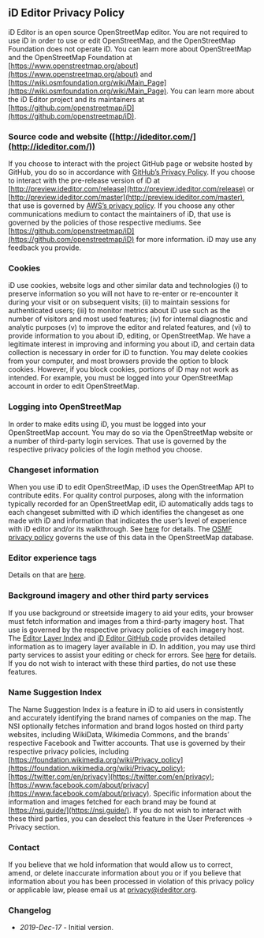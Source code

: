 ## iD Editor Privacy Policy

iD Editor is an open source OpenStreetMap editor. You are not required to use iD in order to use or edit OpenStreetMap, and the OpenStreetMap Foundation does not operate iD. You can learn more about OpenStreetMap and the OpenStreetMap Foundation at [https://www.openstreetmap.org/about](https://www.openstreetmap.org/about) and [https://wiki.osmfoundation.org/wiki/Main_Page](https://wiki.osmfoundation.org/wiki/Main_Page). You can learn more about the iD Editor project and its maintainers at [https://github.com/openstreetmap/iD](https://github.com/openstreetmap/iD).

### Source code and website ([http://ideditor.com/](http://ideditor.com/))

If you choose to interact with the project GitHub page or website hosted by GitHub, you do so in accordance with [GitHub’s Privacy Policy](https://help.github.com/en/articles/github-privacy-statement). If you choose to interact with the pre-release version of iD at [http://preview.ideditor.com/release](http://preview.ideditor.com/release) or [http://preview.ideditor.com/master](http://preview.ideditor.com/master), that use is governed by [AWS’s privacy policy](https://aws.amazon.com/privacy/). If you choose any other communications medium to contact the maintainers of iD, that use is governed by the policies of those respective mediums. See [https://github.com/openstreetmap/iD](https://github.com/openstreetmap/iD) for more information. iD may use any feedback you provide.

### Cookies

iD use cookies, website logs and other similar data and technologies (i) to preserve information so you will not have to re-enter or re-encounter it during your visit or on subsequent visits; (ii) to maintain sessions for authenticated users; (iii) to monitor metrics about iD use such as the number of visitors and most used features; (iv) for internal diagnostic and analytic purposes (v) to improve the editor and related features, and (vi) to provide information to you about iD, editing, or OpenStreetMap. We have a legitimate interest in improving and informing you about iD, and certain data collection is necessary in order for iD to function. You may delete cookies from your computer, and most browsers provide the option to block cookies. However, if you block cookies, portions of iD may not work as intended. For example, you must be logged into your OpenStreetMap account in order to edit OpenStreetMap.

### Logging into OpenStreetMap

In order to make edits using iD, you must be logged into your OpenStreetMap account. You may do so via the OpenStreetMap website or a number of third-party login services. That use is governed by the respective privacy policies of the login method you choose.

### Changeset information

When you use iD to edit OpenStreetMap, iD uses the OpenStreetMap API to contribute edits. For quality control purposes, along with the information typically recorded for an OpenStreetMap edit, iD automatically adds tags to each changeset submitted with iD which identifies the changeset as one made with iD and information that indicates the user’s level of experience with iD editor and/or its walkthrough. See [here](https://github.com/openstreetmap/iD/blob/master/modules/ui/commit.js) for details. The [OSMF privacy policy](https://wiki.osmfoundation.org/wiki/Privacy_Policy) governs the use of this data in the OpenStreetMap database.

### Editor experience tags

Details on that are [here](https://github.com/openstreetmap/iD/blob/master/modules/ui/commit.js).

### Background imagery and other third party services

If you use background or streetside imagery to aid your edits, your browser must fetch information and images from a third-party imagery host. That use is governed by the respective privacy policies of each imagery host. The [Editor Layer Index](https://github.com/osmlab/editor-layer-index) and [iD Editor GitHub code](https://github.com/openstreetmap/iD/blob/master/modules/ui/map_data.js) provides detailed information as to imagery layer available in iD. In addition, you may use third party services to assist your editing or check for errors. See [here](https://github.com/openstreetmap/iD/tree/master/modules/services) for details. If you do not wish to interact with these third parties, do not use these features.

### Name Suggestion Index

The Name Suggestion Index is a feature in iD to aid users in consistently and accurately identifying the brand names of companies on the map. The NSI optionally fetches information and brand logos hosted on third party websites, including WikiData, Wikimedia Commons, and the brands’ respective Facebook and Twitter accounts. That use is governed by their respective privacy policies, including [https://foundation.wikimedia.org/wiki/Privacy_policy](https://foundation.wikimedia.org/wiki/Privacy_policy); [https://twitter.com/en/privacy](https://twitter.com/en/privacy); [https://www.facebook.com/about/privacy](https://www.facebook.com/about/privacy). Specific information about the information and images fetched for each brand may be found at [https://nsi.guide/](https://nsi.guide/). If you do not wish to interact with these third parties, you can deselect this feature in the User Preferences -> Privacy section.

### Contact

If you believe that we hold information that would allow us to correct, amend, or delete inaccurate information about you or if you believe that information about you has been processed in violation of this privacy policy or applicable law, please email us at privacy@ideditor.org.


### Changelog

* _2019-Dec-17_ - Initial version.